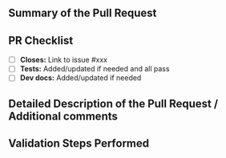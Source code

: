<!-- Enter a brief description/summary of your PR here. What does it fix/what does it change/how was it tested (even manually, if necessary)? -->
## Summary of the Pull Request

<!-- Please review the items on the PR checklist before submitting-->
## PR Checklist

- [ ] **Closes:** Link to issue #xxx
- [ ] **Tests:** Added/updated if needed and all pass
- [ ] **Dev docs:** Added/updated if needed

<!-- Provide a more detailed description of the PR, other things fixed or any additional comments/features here -->
## Detailed Description of the Pull Request / Additional comments

<!-- Describe how you validated the behavior. Add automated tests wherever possible, but list manual validation steps taken as well -->
## Validation Steps Performed
